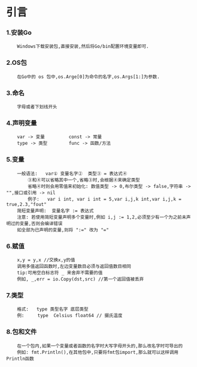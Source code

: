# 引言
### 1.安装Go
```
    Windows下载安装包,直接安装,然后将Go/bin配置环境变量即可.
```
### 2.OS包
```
    在Go中的 os 包中,os.Arge[0]为命令的名字,os.Args[1:]为参数.
```
### 3.命名
```
    字母或者下划线开头
```
### 4.声明变量
```
    var -> 变量         const -> 常量
    type -> 类型        func -> 函数/方法
```
### 5.变量
```
    一般语法:   var① 变量名字②  类型③ = 表达式④
        ③和④可以省略其中一个,省略③时,会根据④来确定类型
        省略④时则会用零值来初始化: 数值类型 -> 0,布尔类型 -> false,字符串 -> "",接口或引用 -> nil
        例子:   var i int, var i int = 5,var i,j,k int,var i,j,k = true,2.3,"fout"
    简短变量声明:  变量名字 := 表达式
    注意: 若使用简短变量声明多个变量时,例如 i,j := 1,2,必须至少有一个为之前未声明过的变量,否则会编译错误
    如全部为已声明的变量,则将 ":=" 改为 "="
```
### 6.赋值
```
    x,y = y,x //交换x,y的值
    调用多值返回函数时,左边变量数目必须与返回值数目相同
    tip:可用空白标志符 _ 来舍弃不需要的值
    例如, _,err = io.Copy(dst,src) //第一个返回值被丢弃
```
### 7.类型
```
    格式:   type 类型名字 底层类型
    例:     type  Celsius float64 // 摄氏温度
```
### 8.包和文件
```
    在一个包内,如果一个变量或者函数的名字时大写字母开头的,那么改名字时可导出的
    例如: fmt.Println(),在其他包中,只要将fmt包import,那么就可以这样调用Println函数
```
